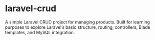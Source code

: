 # laravel-crud
A simple Laravel CRUD project for managing products. Built for learning purposes to explore Laravel’s basic structure, routing, controllers, Blade templates, and MySQL integration.
